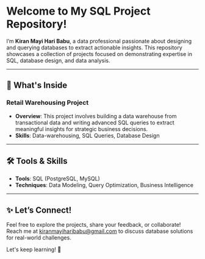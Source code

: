# Welcome to My SQL Project Repository!

I’m **Kiran Mayi Hari Babu**, a data professional passionate about designing and querying databases to extract actionable insights. This repository showcases a collection of projects focused on demonstrating expertise in SQL, database design, and data analysis.

---

## 📂 What's Inside  

### **Retail Warehousing Project**  
   - **Overview**: This project involves building a data warehouse from transactional data and writing advanced SQL queries to extract meaningful insights for strategic business decisions.
   - **Skills**: Data-warehousing, SQL Queries, Database Design

---

## 🛠️ Tools & Skills  
- **Tools**: SQL (PostgreSQL, MySQL)  
- **Techniques**: Data Modeling, Query Optimization, Business Intelligence  

---

## ✨ Let’s Connect!
Feel free to explore the projects, share your feedback, or collaborate!  
Reach me at [kiranmayiharibabu@gmail.com](mailto:kiranmayiharibabu@gmail.com) to discuss database solutions for real-world challenges.  

Let's keep learning! 🚀
